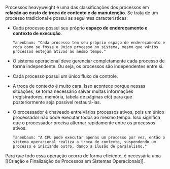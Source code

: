 Processos heavyweight é uma das classificações dos processos em **relação ao custo de troca de contexto e da manutenção**. Se trata de um processo tradicional e possui as seguintes características:

- Cada processo possui seu próprio **espaço de endereçamento e contexto de execução**.

	```Tanenbaum: "Cada processo tem seu próprio espaço de endereçamento e roda como se fosse o único processo no sistema, mesmo que vários processos estejam ativos ao mesmo tempo."```

- O sistema operacional deve gerenciar completamente cada processo de forma independente. Ou seja, os processos são independentes entre si.

- Cada processo possui um único fluxo de controle.

- A troca de contexto é muito cara. Isso acontece porque nessas situações, se torna necessário salvar muitas informações (registradores, memória, tabela de páginas etc) para que posteriormente seja possível restaurá-las.  

- O processador é chaveado entre vários processos ativos, pois um único processador não pode executar todos ao mesmo tempo. Isso significa que o processador precisa alternar rapidamente entre os processos ativos.

	```Tanenbaum: "A CPU pode executar apenas um processo por vez, então o sistema operacional realiza a troca de contexto, suspendendo um processo e iniciando outro, dando a ilusão de paralelismo." ```

Para que todo essa operação ocorra de forma eficiente, é necessária uma [[Criação e Finalização de Processos em Sistemas Operacionais]].

